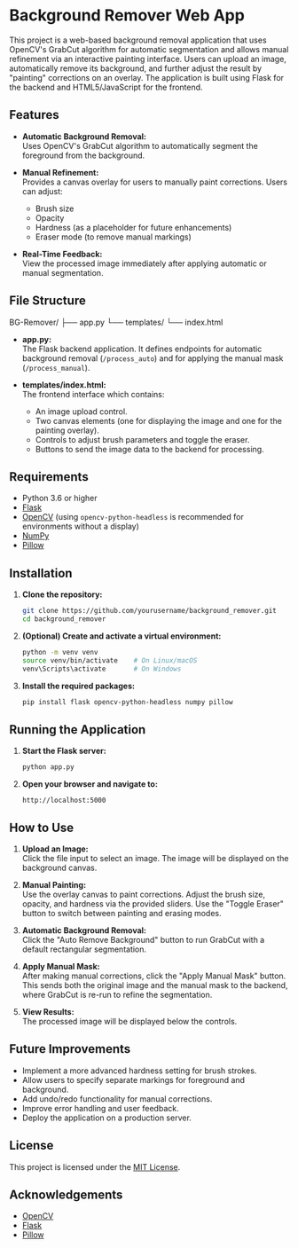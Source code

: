 
# Background Remover Web App

This project is a web-based background removal application that uses OpenCV's GrabCut algorithm for automatic segmentation and allows manual refinement via an interactive painting interface. Users can upload an image, automatically remove its background, and further adjust the result by "painting" corrections on an overlay. The application is built using Flask for the backend and HTML5/JavaScript for the frontend.

## Features

- **Automatic Background Removal:**  
  Uses OpenCV's GrabCut algorithm to automatically segment the foreground from the background.

- **Manual Refinement:**  
  Provides a canvas overlay for users to manually paint corrections. Users can adjust:
  - Brush size
  - Opacity
  - Hardness (as a placeholder for future enhancements)
  - Eraser mode (to remove manual markings)

- **Real-Time Feedback:**  
  View the processed image immediately after applying automatic or manual segmentation.

## File Structure
BG-Remover/
├── app.py
└── templates/
    └── index.html

- **app.py:**  
  The Flask backend application. It defines endpoints for automatic background removal (`/process_auto`) and for applying the manual mask (`/process_manual`).

- **templates/index.html:**  
  The frontend interface which contains:
  - An image upload control.
  - Two canvas elements (one for displaying the image and one for the painting overlay).
  - Controls to adjust brush parameters and toggle the eraser.
  - Buttons to send the image data to the backend for processing.

## Requirements

- Python 3.6 or higher
- [Flask](https://flask.palletsprojects.com/)
- [OpenCV](https://opencv.org/) (using `opencv-python-headless` is recommended for environments without a display)
- [NumPy](https://numpy.org/)
- [Pillow](https://python-pillow.org/)

## Installation

1. **Clone the repository:**

   ```bash
   git clone https://github.com/yourusername/background_remover.git
   cd background_remover
   ```

2. **(Optional) Create and activate a virtual environment:**

   ```bash
   python -m venv venv
   source venv/bin/activate    # On Linux/macOS
   venv\Scripts\activate       # On Windows
   ```

3. **Install the required packages:**

   ```bash
   pip install flask opencv-python-headless numpy pillow
   ```

## Running the Application

1. **Start the Flask server:**

   ```bash
   python app.py
   ```

2. **Open your browser and navigate to:**

   ```
   http://localhost:5000
   ```

## How to Use

1. **Upload an Image:**  
   Click the file input to select an image. The image will be displayed on the background canvas.

2. **Manual Painting:**  
   Use the overlay canvas to paint corrections. Adjust the brush size, opacity, and hardness via the provided sliders. Use the "Toggle Eraser" button to switch between painting and erasing modes.

3. **Automatic Background Removal:**  
   Click the "Auto Remove Background" button to run GrabCut with a default rectangular segmentation.

4. **Apply Manual Mask:**  
   After making manual corrections, click the "Apply Manual Mask" button. This sends both the original image and the manual mask to the backend, where GrabCut is re-run to refine the segmentation.

5. **View Results:**  
   The processed image will be displayed below the controls.

## Future Improvements

- Implement a more advanced hardness setting for brush strokes.
- Allow users to specify separate markings for foreground and background.
- Add undo/redo functionality for manual corrections.
- Improve error handling and user feedback.
- Deploy the application on a production server.

## License

This project is licensed under the [MIT License](LICENSE).

## Acknowledgements

- [OpenCV](https://opencv.org/)
- [Flask](https://flask.palletsprojects.com/)
- [Pillow](https://python-pillow.org/)
```
